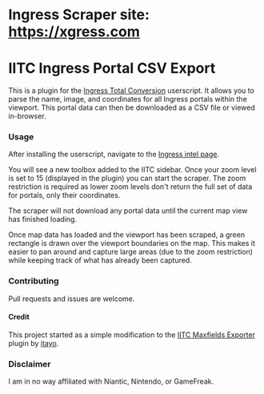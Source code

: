# Ingress Scraper site:  https://xgress.com 
# IITC Ingress Portal CSV Export
This is a plugin for the [Ingress Total Conversion](http://github.com/iitc-project/ingress-intel-total-conversion) userscript. It allows you to parse the name, image, and coordinates for all Ingress portals within the viewport. This portal data can then be downloaded as a CSV file or viewed in-browser.

### Usage
After installing the userscript, navigate to the [Ingress intel page](https://www.ingress.com/intel).

You will see a new toolbox added to the IITC sidebar. Once your zoom level is set to 15 (displayed in the plugin) you can start the scraper. The zoom restriction is required as lower zoom levels don't return the full set of data for portals, only their coordinates.

The scraper will not download any portal data until the current map view has finished loading.

Once map data has loaded and the viewport has been scraped, a green rectangle is drawn over the viewport boundaries on the map. This makes it easier to pan around and capture large areas (due to the zoom restriction) while keeping track of what has already been captured.

### Contributing
Pull requests and issues are welcome.

#### Credit
This project started as a simple modification to the [IITC Maxfields Exporter](http://github.com/itayo/IITC-Ingress-Maxfields-Exporter) plugin by [itayo](http://github.com/itayo).

### Disclaimer
I am in no way affiliated with Niantic, Nintendo, or GameFreak.
